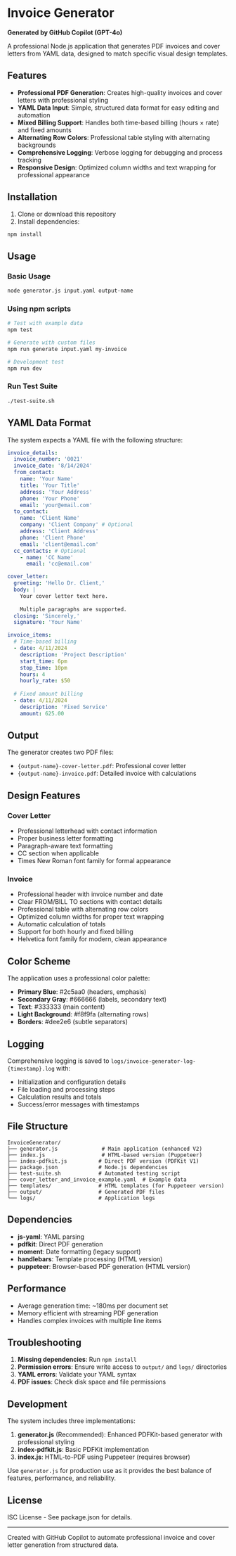 # Invoice Generator

**Generated by GitHub Copilot (GPT-4o)**

A professional Node.js application that generates PDF invoices and cover letters from YAML data, designed to match specific visual design templates.

## Features

- **Professional PDF Generation**: Creates high-quality invoices and cover letters with professional styling
- **YAML Data Input**: Simple, structured data format for easy editing and automation
- **Mixed Billing Support**: Handles both time-based billing (hours × rate) and fixed amounts
- **Alternating Row Colors**: Professional table styling with alternating backgrounds
- **Comprehensive Logging**: Verbose logging for debugging and process tracking
- **Responsive Design**: Optimized column widths and text wrapping for professional appearance

## Installation

1. Clone or download this repository
2. Install dependencies:
```bash
npm install
```

## Usage

### Basic Usage
```bash
node generator.js input.yaml output-name
```

### Using npm scripts
```bash
# Test with example data
npm test

# Generate with custom files
npm run generate input.yaml my-invoice

# Development test
npm run dev
```

### Run Test Suite
```bash
./test-suite.sh
```

## YAML Data Format

The system expects a YAML file with the following structure:

```yaml
invoice_details:
  invoice_number: '0021'
  invoice_date: '8/14/2024'
  from_contact:
    name: 'Your Name'
    title: 'Your Title'
    address: 'Your Address'
    phone: 'Your Phone'
    email: 'your@email.com'
  to_contact:
    name: 'Client Name'
    company: 'Client Company' # Optional
    address: 'Client Address'
    phone: 'Client Phone'
    email: 'client@email.com'
  cc_contacts: # Optional
    - name: 'CC Name'
      email: 'cc@email.com'

cover_letter:
  greeting: 'Hello Dr. Client,'
  body: |
    Your cover letter text here.
    
    Multiple paragraphs are supported.
  closing: 'Sincerely,'
  signature: 'Your Name'

invoice_items:
  # Time-based billing
  - date: 4/11/2024
    description: 'Project Description'
    start_time: 6pm
    stop_time: 10pm
    hours: 4
    hourly_rate: $50
  
  # Fixed amount billing
  - date: 4/11/2024
    description: 'Fixed Service'
    amount: 625.00
```

## Output

The generator creates two PDF files:
- `{output-name}-cover-letter.pdf`: Professional cover letter
- `{output-name}-invoice.pdf`: Detailed invoice with calculations

## Design Features

### Cover Letter
- Professional letterhead with contact information
- Proper business letter formatting
- Paragraph-aware text formatting
- CC section when applicable
- Times New Roman font family for formal appearance

### Invoice
- Professional header with invoice number and date
- Clear FROM/BILL TO sections with contact details
- Professional table with alternating row colors
- Optimized column widths for proper text wrapping
- Automatic calculation of totals
- Support for both hourly and fixed billing
- Helvetica font family for modern, clean appearance

## Color Scheme

The application uses a professional color palette:
- **Primary Blue**: #2c5aa0 (headers, emphasis)
- **Secondary Gray**: #666666 (labels, secondary text)
- **Text**: #333333 (main content)
- **Light Background**: #f8f9fa (alternating rows)
- **Borders**: #dee2e6 (subtle separators)

## Logging

Comprehensive logging is saved to `logs/invoice-generator-log-{timestamp}.log` with:
- Initialization and configuration details
- File loading and processing steps
- Calculation results and totals
- Success/error messages with timestamps

## File Structure

```
InvoiceGenerator/
├── generator.js              # Main application (enhanced V2)
├── index.js                  # HTML-based version (Puppeteer)
├── index-pdfkit.js          # Direct PDF version (PDFKit V1)
├── package.json             # Node.js dependencies
├── test-suite.sh            # Automated testing script
├── cover_letter_and_invoice_example.yaml  # Example data
├── templates/               # HTML templates (for Puppeteer version)
├── output/                  # Generated PDF files
└── logs/                    # Application logs
```

## Dependencies

- **js-yaml**: YAML parsing
- **pdfkit**: Direct PDF generation
- **moment**: Date formatting (legacy support)
- **handlebars**: Template processing (HTML version)
- **puppeteer**: Browser-based PDF generation (HTML version)

## Performance

- Average generation time: ~180ms per document set
- Memory efficient with streaming PDF generation
- Handles complex invoices with multiple line items

## Troubleshooting

1. **Missing dependencies**: Run `npm install`
2. **Permission errors**: Ensure write access to `output/` and `logs/` directories
3. **YAML errors**: Validate your YAML syntax
4. **PDF issues**: Check disk space and file permissions

## Development

The system includes three implementations:
1. **generator.js** (Recommended): Enhanced PDFKit-based generator with professional styling
2. **index-pdfkit.js**: Basic PDFKit implementation
3. **index.js**: HTML-to-PDF using Puppeteer (requires browser)

Use `generator.js` for production use as it provides the best balance of features, performance, and reliability.

## License

ISC License - See package.json for details.

---

Created with GitHub Copilot to automate professional invoice and cover letter generation from structured data.
